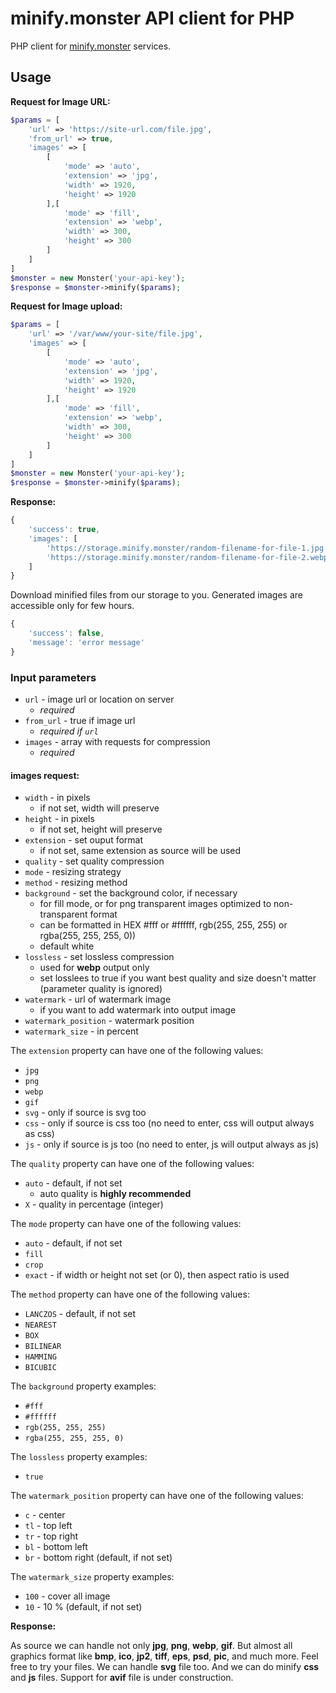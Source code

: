 # minify.monster API client for PHP

PHP client for [minify.monster](https://minify.monster) services.

## Usage

**Request for Image URL:**

````php
$params = [
	'url' => 'https://site-url.com/file.jpg',
	'from_url' => true,
	'images' => [
		[
			'mode' => 'auto',
			'extension' => 'jpg',
			'width' => 1920,
			'height' => 1920
		],[
			'mode' => 'fill',
			'extension' => 'webp',
			'width' => 300,
			'height' => 300
		]
	]
]
$monster = new Monster('your-api-key');
$response = $monster->minify($params);
````
**Request for Image upload:**

````php
$params = [
	'url' => '/var/www/your-site/file.jpg',
	'images' => [
		[
			'mode' => 'auto',
			'extension' => 'jpg',
			'width' => 1920,
			'height' => 1920
		],[
			'mode' => 'fill',
			'extension' => 'webp',
			'width' => 300,
			'height' => 300
		]
	]
]
$monster = new Monster('your-api-key');
$response = $monster->minify($params);
````

**Response:**

````js
{
	'success': true,
	'images': [
		'https://storage.minify.monster/random-filename-for-file-1.jpg',
		'https://storage.minify.monster/random-filename-for-file-2.webp'
	]
}
````

Download minified files from our storage to you. Generated images are accessible only for few hours. 

````js
{
	'success': false,
	'message': 'error message'
}
````

### Input parameters

- `url` - image url or location on server
	- *required*
- `from_url` - true if image url
	- *required if `url`*
- `images` - array with requests for compression
	- *required*

#### images request:

- `width` - in pixels
	- if not set, width will preserve
- `height` - in pixels
	- if not set, height will preserve
- `extension` - set ouput format
	- if not set, same extension as source will be used
- `quality` - set quality compression
- `mode` - resizing strategy
- `method` - resizing method
- `background` - set the background color, if necessary
	- for fill mode, or for png transparent images optimized to non-transparent format
	- can be formatted in HEX #fff or #ffffff, rgb(255, 255, 255) or rgba(255, 255, 255, 0))
	- default white
- `lossless` - set lossless compression
	- used for **webp** output only
	- set losslees to true if you want best quality and size doesn't matter (parameter quality is ignored)
- `watermark` - url of watermark image
	- if you want to add watermark into output image
- `watermark_position` - watermark position
- `watermark_size` - in percent

The `extension` property can have one of the following values:

- `jpg`
- `png`
- `webp`
- `gif`
- `svg` - only if source is svg too
- `css` - only if source is css too (no need to enter, css will output always as css)
- `js` - only if source is js too (no need to enter, js will output always as js)

The `quality` property can have one of the following values:

- `auto` - default, if not set
	- auto quality is **highly recommended**
- `X` - quality in percentage (integer)

The `mode` property can have one of the following values:

- `auto` - default, if not set
- `fill`
- `crop`
- `exact` - if width or height not set (or 0), then aspect ratio is used

The `method` property can have one of the following values:

- `LANCZOS` - default, if not set
- `NEAREST`
- `BOX`
- `BILINEAR`
- `HAMMING`
- `BICUBIC`

The `background` property examples:

- `#fff`
- `#ffffff`
- `rgb(255, 255, 255)`
- `rgba(255, 255, 255, 0)`

The `lossless` property examples:

- `true`

The `watermark_position` property can have one of the following values:

- `c` - center
- `tl` - top left
- `tr` - top right
- `bl` - bottom left
- `br` - bottom right (default, if not set)

The `watermark_size` property examples:

- `100` - cover all image
- `10` - 10 % (default, if not set)

**Response:**

As source we can handle not only **jpg**, **png**, **webp**, **gif**. But almost all graphics format like **bmp**, **ico**, **jp2**, **tiff**, **eps**, **psd**, **pic**, and much more. Feel free to try your files.
We can handle **svg** file too.
And we can do minify **css** and **js** files.
Support for **avif** file is under construction.